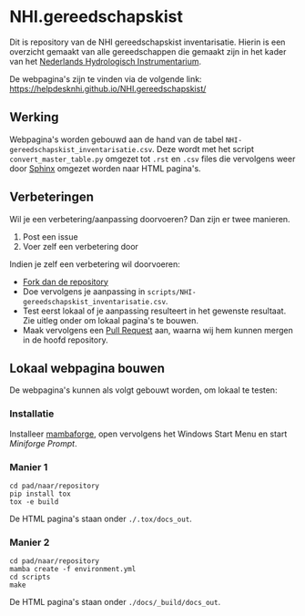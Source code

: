 # NHI.gereedschapskist

Dit is repository van de NHI gereedschapskist inventarisatie. Hierin is een
overzicht gemaakt van alle gereedschappen die gemaakt zijn in het kader van het
[Nederlands Hydrologisch Instrumentarium](http://nhi.nu/).

De webpagina's zijn te vinden via de volgende link:
https://helpdesknhi.github.io/NHI.gereedschapskist/

## Werking

Webpagina's worden gebouwd aan de hand van de tabel
`NHI-gereedschapskist_inventarisatie.csv`. Deze wordt met het script
`convert_master_table.py` omgezet tot `.rst` en `.csv` files die vervolgens weer
door [Sphinx](https://www.sphinx-doc.org/en/master/) omgezet worden naar HTML
pagina's.

## Verbeteringen

Wil je een verbetering/aanpassing doorvoeren? 
Dan zijn er twee manieren.

1. Post een issue
2. Voer zelf een verbetering door

Indien je zelf een verbetering wil doorvoeren:
 * [Fork dan de
repository](https://docs.github.com/en/pull-requests/collaborating-with-pull-requests/working-with-forks/about-forks)
* Doe vervolgens je aanpassing in `scripts/NHI-gereedschapskist_inventarisatie.csv`. 
* Test eerst lokaal of je aanpassing resulteert in het gewenste resultaat. Zie
  uitleg onder om lokaal pagina's te bouwen.
* Maak vervolgens een [Pull 
Request](https://docs.github.com/en/enterprise-server@3.2/pull-requests/collaborating-with-pull-requests/proposing-changes-to-your-work-with-pull-requests/creating-a-pull-request-from-a-fork)
aan, waarna wij hem kunnen mergen in de hoofd repository.

## Lokaal webpagina bouwen

De webpagina's kunnen als volgt gebouwt worden, om lokaal te testen:

### Installatie

Installeer
[mambaforge](https://github.com/conda-forge/miniforge/releases/latest/download/Mambaforge-Windows-x86_64.exe),
open vervolgens het Windows Start Menu en start *Miniforge Prompt*. 

### Manier 1

```
cd pad/naar/repository
pip install tox
tox -e build
```

De HTML pagina's staan onder `./.tox/docs_out`.


### Manier 2

```
cd pad/naar/repository
mamba create -f environment.yml
cd scripts
make
```

De HTML pagina's staan onder `./docs/_build/docs_out`.
